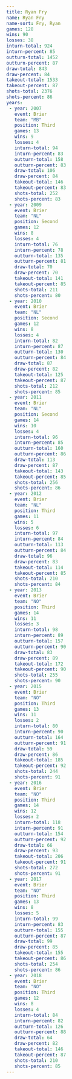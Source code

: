 ```yaml
---
title: Ryan Fry
name: Ryan Fry
name-sort: Fry, Ryan
games: 128
wins: 90
losses: 38
inturn-total: 924
inturn-percent: 85
outturn-total: 1452
outturn-percent: 87
draw-total: 843
draw-percent: 84
takeout-total: 1533
takeout-percent: 87
shots-total: 2376
shots-percent: 86
years:
 - year: 2007
   event: Brier
   team: "MB"
   position: Third
   games: 13
   wins: 9
   losses: 4
   inturn-total: 94
   inturn-percent: 83
   outturn-total: 158
   outturn-percent: 83
   draw-total: 106
   draw-percent: 84
   takeout-total: 146
   takeout-percent: 83
   shots-total: 252
   shots-percent: 83
 - year: 2009
   event: Brier
   team: "NL"
   position: Second
   games: 12
   wins: 8
   losses: 4
   inturn-total: 76
   inturn-percent: 78
   outturn-total: 135
   outturn-percent: 81
   draw-total: 70
   draw-percent: 70
   takeout-total: 141
   takeout-percent: 85
   shots-total: 211
   shots-percent: 80
 - year: 2010
   event: Brier
   team: "NL"
   position: Second
   games: 12
   wins: 8
   losses: 4
   inturn-total: 82
   inturn-percent: 87
   outturn-total: 130
   outturn-percent: 84
   draw-total: 87
   draw-percent: 82
   takeout-total: 125
   takeout-percent: 87
   shots-total: 212
   shots-percent: 85
 - year: 2011
   event: Brier
   team: "NL"
   position: Second
   games: 14
   wins: 10
   losses: 4
   inturn-total: 96
   inturn-percent: 85
   outturn-total: 160
   outturn-percent: 86
   draw-total: 113
   draw-percent: 87
   takeout-total: 143
   takeout-percent: 85
   shots-total: 256
   shots-percent: 86
 - year: 2012
   event: Brier
   team: "NL"
   position: Third
   games: 11
   wins: 5
   losses: 6
   inturn-total: 97
   inturn-percent: 84
   outturn-total: 113
   outturn-percent: 84
   draw-total: 96
   draw-percent: 83
   takeout-total: 114
   takeout-percent: 85
   shots-total: 210
   shots-percent: 84
 - year: 2013
   event: Brier
   team: "NO"
   position: Third
   games: 14
   wins: 11
   losses: 3
   inturn-total: 98
   inturn-percent: 89
   outturn-total: 157
   outturn-percent: 90
   draw-total: 83
   draw-percent: 89
   takeout-total: 172
   takeout-percent: 90
   shots-total: 255
   shots-percent: 90
 - year: 2015
   event: Brier
   team: "NO"
   position: Third
   games: 13
   wins: 11
   losses: 2
   inturn-total: 80
   inturn-percent: 90
   outturn-total: 164
   outturn-percent: 91
   draw-total: 59
   draw-percent: 86
   takeout-total: 185
   takeout-percent: 92
   shots-total: 244
   shots-percent: 91
 - year: 2016
   event: Brier
   team: "NO"
   position: Third
   games: 14
   wins: 12
   losses: 2
   inturn-total: 118
   inturn-percent: 91
   outturn-total: 154
   outturn-percent: 92
   draw-total: 66
   draw-percent: 93
   takeout-total: 206
   takeout-percent: 91
   shots-total: 272
   shots-percent: 91
 - year: 2017
   event: Brier
   team: "NO"
   position: Third
   games: 13
   wins: 8
   losses: 5
   inturn-total: 99
   inturn-percent: 83
   outturn-total: 155
   outturn-percent: 87
   draw-total: 99
   draw-percent: 85
   takeout-total: 155
   takeout-percent: 86
   shots-total: 254
   shots-percent: 86
 - year: 2018
   event: Brier
   team: "NO"
   position: Third
   games: 12
   wins: 8
   losses: 4
   inturn-total: 84
   inturn-percent: 82
   outturn-total: 126
   outturn-percent: 88
   draw-total: 64
   draw-percent: 82
   takeout-total: 146
   takeout-percent: 87
   shots-total: 210
   shots-percent: 85
---
```

